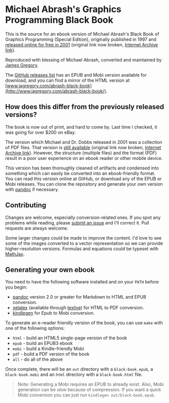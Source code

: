 # Michael Abrash's Graphics Programming Black Book

This is the source for an ebook version of Michael Abrash's Black Book of Graphics Programming (Special Edition), originally published in 1997 and [released online for free in 2001](http://www.drdobbs.com/parallel/graphics-programming-black-book/184404919) (original link now broken, [Internet Archive link](https://web.archive.org/web/20190706123029/http://www.drdobbs.com/parallel/graphics-programming-black-book/184404919)).

Reproduced with blessing of Michael Abrash, converted and maintained by [James Gregory](mailto:james@jagregory.com).

The [GitHub releases list](https://github.com/jagregory/abrash-black-book/releases) has an EPUB and Mobi version available for download, and you can find a mirror of the HTML version at [www.jagregory.com/abrash-black-book](http://www.jagregory.com/abrash-black-book/).

## How does this differ from the previously released versions?

The book is now out of print, and hard to come by. Last time I checked, it was going for over $200 on eBay.

The version which Michael and Dr. Dobbs released in 2001 was a collection of PDF files. That version is [still available](http://www.drdobbs.com/parallel/graphics-programming-black-book/184404919) (original link now broken, [Internet Archive link](https://web.archive.org/web/20190706123029/http://www.drdobbs.com/parallel/graphics-programming-black-book/184404919)). However, the structure (multiple files) and the format (PDF) result in a poor user experience on an ebook reader or other mobile device.

This version has been thoroughly cleaned of artifacts and condensed into something which can easily be converted into an ebook-friendly format. You can read this version online at GitHub, or download any of the EPUB or Mobi releases. You can clone the repository and generate your own version with [pandoc](http://johnmacfarlane.net/pandoc/) if necessary.

## Contributing

Changes are welcome, especially conversion-related ones. If you spot any problems while reading, please [submit an issue](https://github.com/jagregory/abrash-black-book/issues) and I'll correct it. Pull requests are always welcome.

Some larger changes could be made to improve the content. I'd love to see some of the images converted to a vector representation so we can provide higher-resolution versions.  Formulas and equations could be typeset with [MathJax](http://www.mathjax.org/).

## Generating your own ebook

You need to have the following software installed and on your `PATH` before you begin:

  * [pandoc](http://johnmacfarlane.net/pandoc/) version 2.0 or greater for Markdown to HTML and EPUB conversion.
  * [xelatex](https://pandoc.org/MANUAL.html#creating-a-pdf) (available through [texlive](https://www.tug.org/texlive/)) for HTML to PDF conversion.
  * [kindlegen](http://www.amazon.com/gp/feature.html?docId=1000765211) for Epub to Mobi conversion.

To generate an e-reader friendly version of the book, you can use `make` with one of the following options:

  * `html` - build an HTML5 single-page version of the book
  * `epub` - build an EPUB3 ebook
  * `mobi` - build a Kindle-friendly Mobi
  * `pdf`  - build a PDF version of the book
  * `all`  - do all of the above

Once complete, there will be an `out` directory with a `black-book.epub`, a `black-book.mobi` and an `html` directory with a `black-book.html` file.

> Note: Generating a Mobi requires an EPUB to already exist. Also, Mobi generation can be *slow* because of compression. If you want a quick Mobi conversion you can just run `kindlegen out/black-book.epub`.
